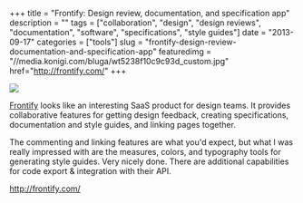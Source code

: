 +++
title = "Frontify: Design review, documentation, and specification app"
description = ""
tags = ["collaboration", "design", "design reviews", "documentation", "software", "specifications", "style guides"]
date = "2013-09-17"
categories = ["tools"]
slug = "frontify-design-review-documentation-and-specification-app"
featuredimg = "//media.konigi.com/bluga/wt5238f10c9c93d_custom.jpg"
href="http://frontify.com/"
+++


<div class="tool-screenshot mb1"><a href="http://frontify.com/"><img id="bluga-thumbnail-2850" class="bluga-thumbnail custom" src="http://media.konigi.com/bluga/
wt5238f10c9c93d_custom.jpg"/></a></div><p><a href="http://frontify.com/">Frontify</a> looks like an interesting SaaS product for design teams. It provides collaborative features for getting design feedback, creating specifications, documentation and style guides, and linking pages together.</p>

<p>The commenting and linking features are what you'd expect, but what I was really impressed with are the measures, colors, and typography tools for generating style guides. Very nicely done. There are additional capabilities for code export &amp; integration with their API.</p>


<p><a href="http://frontify.com/">http://frontify.com/</a></p>
